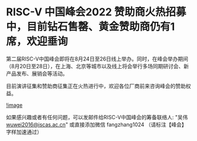 # RISC-V 中国峰会2022 赞助商火热招募中，目前钻石售罄、黄金赞助商仍有1席，欢迎垂询

第二届RISC-V中国峰会即将在8月24日至26日线上举办。同时，在峰会举办期间（8月20日至28日），在上海、北京等城市以及线上将会举行多场同期研讨会、新产品发布、展销会等活动。

目前演讲征集和赞助商征集正在火热进行中，欢迎各位厂商前来咨询峰会的赞助权益。

[!image](/RVSC2022/images/RVSC2022-sponsor-benefits.png)

如果感兴趣或者有任何问题，可以发邮件给RISC-V中国峰会的筹备联络人:
"吴伟 <wuwei2016@iscas.ac.cn>"
或直接添加微信 fangzhang1024 （请标注【峰会】字样加速通过）
